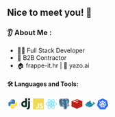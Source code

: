 ## Nice to meet you! 👋

### 👂 About Me :
- 🧑‍💻 Full Stack Developer
- 📝 B2B Contractor
- 🏠 frappe-it.hr | 🚀 yazo.ai

#### 🛠️ Languages and Tools:
<div dir="auto">
<a target="_blank" rel="noopener noreferrer" href="https://github.com/devicons/devicon/blob/master/icons/python/python-original.svg"><img src="https://github.com/devicons/devicon/blob/master/icons/python/python-original.svg" title="Python" alt="Python" width="26" height="26" style="max-width: 100%; height: auto; max-height: 26px;"></a>
<a target="_blank" rel="noopener noreferrer" href="https://github.com/devicons/devicon/blob/master/icons/django/django-plain.svg"><img src="https://github.com/devicons/devicon/blob/master/icons/django/django-plain.svg" title="Django" alt="Django" width="26" height="26" style="max-width: 100%; height: auto; max-height: 26px;"></a>
<a target="_blank" rel="noopener noreferrer" href="https://github.com/devicons/devicon/blob/master/icons/javascript/javascript-plain.svg"><img src="https://github.com/devicons/devicon/raw/master/icons/javascript/javascript-plain.svg" title="JavaScript" alt="JavaScript" width="26" height="26" style="max-width: 100%; height: auto; max-height: 26px;"></a>
<a target="_blank" rel="noopener noreferrer" href="https://github.com/devicons/devicon/blob/master/icons/react/react-original.svg"><img src="https://github.com/devicons/devicon/raw/master/icons/react/react-original.svg" title="React" alt="React" width="26" height="26" style="max-width: 100%; height: auto; max-height: 26px;"></a>
<a target="_blank" rel="noopener noreferrer" href="https://github.com/devicons/devicon/blob/master/icons/postgresql/postgresql-original.svg"><img src="https://github.com/devicons/devicon/raw/master/icons/postgresql/postgresql-original.svg" title="Postgres" alt="Postgres" width="26" height="26" style="max-width: 100%; height: auto; max-height: 26px;"></a>
<a target="_blank" rel="noopener noreferrer" href="https://github.com/devicons/devicon/blob/master/icons/redis/redis-original.svg"><img src="https://github.com/devicons/devicon/blob/master/icons/redis/redis-original.svg" title="Redis" alt="Redis" width="26" height="26" style="max-width: 100%; height: auto; max-height: 26px;"></a>
<a target="_blank" rel="noopener noreferrer" href="https://github.com/devicons/devicon/blob/master/icons/docker/docker-original.svg"><img src="https://github.com/devicons/devicon/blob/master/icons/docker/docker-original.svg" title="Docker" alt="Docker" width="26" height="26" style="max-width: 100%; height: auto; max-height: 26px;"></a>
<a target="_blank" rel="noopener noreferrer" href="https://github.com/devicons/devicon/blob/master/icons/kubernetes/kubernetes-original.svg"><img src="https://github.com/devicons/devicon/blob/master/icons/kubernetes/kubernetes-original.svg" title="Kubernetes" alt="Kubernetes" width="26" height="26" style="max-width: 100%; height: auto; max-height: 26px;"></a>
</div>

<!--
**francotrax/francotrax** is a ✨ _special_ ✨ repository because its `README.md` (this file) appears on your GitHub profile.

Here are some ideas to get you started:

- 🔭 I’m currently working on ...
- 🌱 I’m currently learning ...
- 👯 I’m looking to collaborate on ...
- 🤔 I’m looking for help with ...
- 💬 Ask me about ...
- 📫 How to reach me: ...
- 😄 Pronouns: ...
- ⚡ Fun fact: ...
-->
